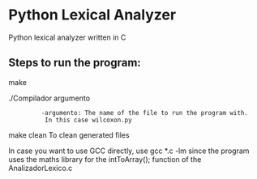 # Python Lexical Analyzer
Python lexical analyzer written in C

## Steps to run the program:

make

./Compilador argumento
             
             -argumento: The name of the file to run the program with. 
              In this case wilcoxon.py

make clean To clean generated files

In case you want to use GCC directly, use gcc *.c -lm since the program uses the maths library for the intToArray(); function of the AnalizadorLexico.c
